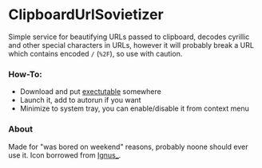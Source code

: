 # ClipboardUrlSovietizer
Simple service for beautifying URLs passed to clipboard, decodes cyrillic and other special characters in URLs, however it will probably break a URL which contains encoded `/` (`%2F`), so use with caution.

### How-To:
 - Download and put [exectutable](https://github.com/Xorboo/ClipboardUrlSovietizer/releases) somewhere
 - Launch it, add to autorun if you want
 - Minimize to system tray, you can enable/disable it from context menu
 
 ### About
 Made for "was bored on weekend" reasons, probably noone should ever use it. Icon borrowed from [Ignus_](https://www.reddit.com/r/civbattleroyale/comments/3z7x3r/polandball_icon_soviet_union/).
